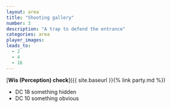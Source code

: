 ```yaml
---
layout: area
title: "Shooting gallery"
number: 3
description: "A trap to defend the entrance"
categories: area
player_images:
leads_to:
  - 2
  - 4
  - 16
---
```



[**Wis (Perception) check**]({{ site.baseurl }}{% link party.md %})
* DC 18 something hidden
* DC 10 something obvious

